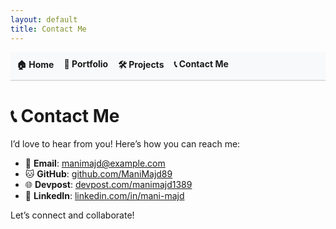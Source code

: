 ```yaml
---
layout: default
title: Contact Me
---
```

<nav>
  <ul style="list-style-type: none; padding: 0; display: flex; gap: 1rem; background-color: #f8f9fa; padding: 10px; border-bottom: 2px solid #ddd;">
    <li><a href="/" style="text-decoration: none; font-weight: bold;">🏠 Home</a></li>
    <li><a href="/portfolio" style="text-decoration: none; font-weight: bold;">📄 Portfolio</a></li>
    <li><a href="/projects" style="text-decoration: none; font-weight: bold;">🛠️ Projects</a></li>
    <li><a href="/contact" style="text-decoration: none; font-weight: bold;">📞 Contact Me</a></li>
  </ul>
</nav>

# 📞 Contact Me

I’d love to hear from you! Here’s how you can reach me:

- 📧 **Email**: [manimajd@example.com](mailto:manimajd@example.com)  
- 🐱 **GitHub**: [github.com/ManiMajd89](https://github.com/ManiMajd89)  
- 🌐 **Devpost**: [devpost.com/manimajd1389](https://devpost.com/manimajd1389)  
- 💼 **LinkedIn**: [linkedin.com/in/mani-majd](https://www.linkedin.com/in/mani-majd)  

Let’s connect and collaborate!
